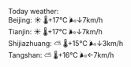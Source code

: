 Today weather:  
Beijing: ☀️ 🌡️+17°C 🌬️↓7km/h  
Tianjin: ☀️ 🌡️+17°C 🌬️↓7km/h  
Shijiazhuang: ⛅️  🌡️+15°C 🌬️↓3km/h  
Tangshan: ⛅️  🌡️+16°C 🌬️←7km/h  
